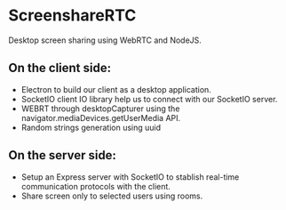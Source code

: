 # ScreenshareRTC
 Desktop screen sharing using WebRTC and NodeJS.

## On the client side:
 * Electron to build our client as a desktop application.
 * SocketIO client IO library help us to connect with our SocketIO server.
 * WEBRT through desktopCapturer using the navigator.mediaDevices.getUserMedia API.
 * Random strings generation using uuid

## On the server side:
* Setup an Express server with SocketIO to stablish real-time communication protocols with the client.
* Share screen only to selected users using rooms.
